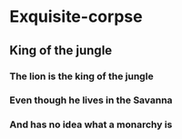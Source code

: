 # Exquisite-corpse

## King of the jungle

### The lion is the king of the jungle 
### Even though he lives in the Savanna
### And has no idea what a monarchy is



